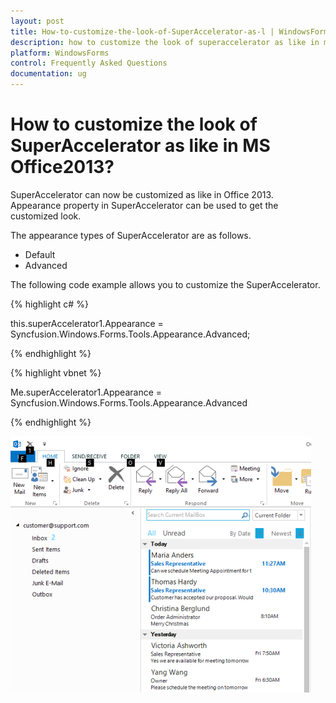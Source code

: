 ```yaml
---
layout: post
title: How-to-customize-the-look-of-SuperAccelerator-as-l | WindowsForms | Syncfusion
description: how to customize the look of superaccelerator as like in ms office2013?
platform: WindowsForms
control: Frequently Asked Questions
documentation: ug
---
```


# How to customize the look of SuperAccelerator as like in MS Office2013?

SuperAccelerator can now be customized as like in Office 2013. Appearance property in SuperAccelerator can be used to get the customized look. 

The appearance types of SuperAccelerator are as follows.

* Default
* Advanced

The following code example allows you to customize the SuperAccelerator.

{% highlight c# %}

this.superAccelerator1.Appearance = Syncfusion.Windows.Forms.Tools.Appearance.Advanced;

{% endhighlight  %}

{% highlight vbnet %}

Me.superAccelerator1.Appearance = Syncfusion.Windows.Forms.Tools.Appearance.Advanced

{% endhighlight  %}

![](How-to-customize-the-look-of-SuperAccelerator-as-l_images/How-to-customize-the-look-of-SuperAccelerator-as-l_img1.png)



